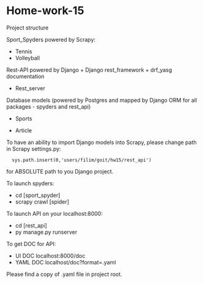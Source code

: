 # Home-work-15

Project structure

Sport_Spyders powered by Scrapy:

   - Tennis
   - Volleyball
  
 Rest-API powered by Django + Django rest_framework + drf_yasg documentation
 
   - Rest_server
  
 Database models (powered by Postgres and mapped by Django ORM for all packages - spyders and rest_api)
 
  - Sports
  
  - Article 

   To have an ability to import Django models into Scrapy, please change path in Scrapy settings.py:
   
      sys.path.insert(0,'users/filim/goit/hw15/rest_api') 
   
   for ABSOLUTE path to you Django project.
  
To launch spyders: 

  - cd [sport_spyder]
  - scrapy crawl [spider]
  
To launch API on your localhost:8000:

  - cd [rest_api]
  - py manage.py runserver
   
To get DOC for API:

  - UI DOC localhost:8000/doc
  - YAML DOC localhost/doc?format=.yaml
  
  Please find a copy of .yaml file in project root.
  

